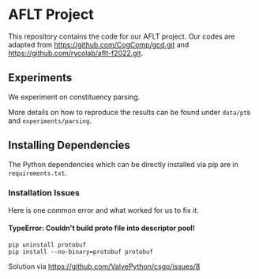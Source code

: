 # AFLT Project
This repository contains the code for our AFLT project. Our codes are adapted from https://github.com/CogComp/gcd.git and https://github.com/rycolab/aflt-f2022.git.

## Experiments
We experiment on constituency parsing.

More details on how to reproduce the results can be found under `data/ptb` and `experiments/parsing`.

## Installing Dependencies
The Python dependencies which can be directly installed via pip are in `requirements.txt`.

### Installation Issues
Here is one common error and what worked for us to fix it.

#### TypeError: Couldn't build proto file into descriptor pool!
```
pip uninstall protobuf
pip install --no-binary=protobuf protobuf
```
Solution via https://github.com/ValvePython/csgo/issues/8